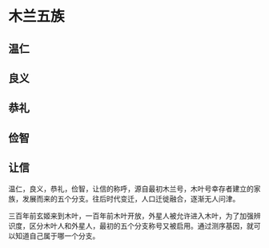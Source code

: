 # 木兰五族

## 温仁  

## 良义  

## 恭礼  

## 俭智  

## 让信

温仁，良义，恭礼，俭智，让信的称呼，源自最初木兰号，木叶号幸存者建立的家族，发展而来的五个分支。往后时代变迁，人口迁徙融合，逐渐无人问津。

三百年前玄姬来到木叶，一百年前木叶开放，外星人被允许进入木叶，为了加强辨识度，区分木叶人和外星人，最初的五个分支称号又被启用。通过测序基因，就可以知道自己属于哪一个分支。